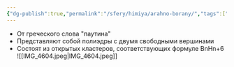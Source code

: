 ```yaml
---
{"dg-publish":true,"permalink":"/sfery/himiya/arahno-borany/","tags":["Неорганика"]}
---
```


- От греческого слова "паутина"
- Представляют собой полиэдры с двумя свободными вершинами
- Состоят из открытых кластеров, соответствующих формуле BnHn+6
![[IMG_4604.jpeg\|IMG_4604.jpeg]]